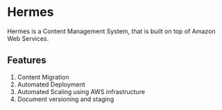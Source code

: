 # Hermes

Hermes is a Content Management System, that is built on top of Amazon Web Services.

## Features

1. Content Migration
1. Automated Deployment
1. Automated Scaling using AWS infrastructure
1. Document versioning and staging
